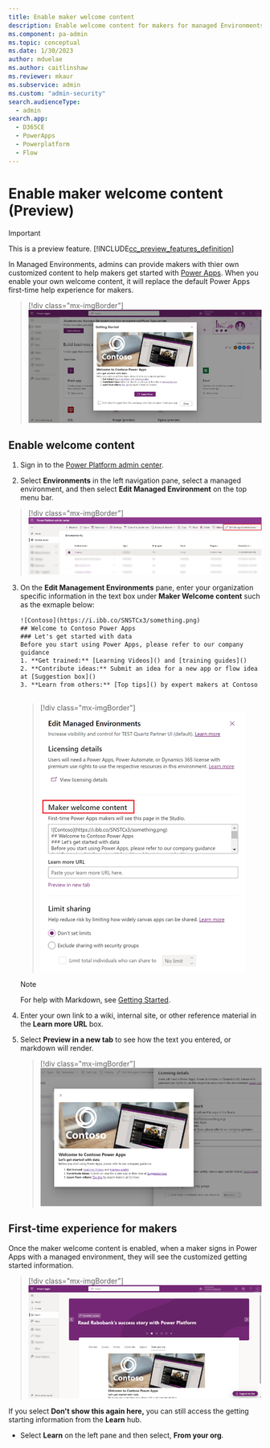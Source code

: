 ```yaml
---
title: Enable maker welcome content
description: Enable welcome content for makers for managed Environments.
ms.component: pa-admin
ms.topic: conceptual
ms.date: 1/30/2023
author: mduelae
ms.author: caitlinshaw
ms.reviewer: mkaur
ms.subservice: admin
ms.custom: "admin-security"
search.audienceType: 
  - admin
search.app:
  - D365CE
  - PowerApps
  - Powerplatform
  - Flow
---
```

# Enable maker welcome content (Preview)

>[!IMPORTANT]
>This is a preview feature.
>[!INCLUDE[cc_preview_features_definition](../../includes/cc-preview-features-definition.md)]

In Managed Environments, admins can provide makers with thier own customized content to help makers get started with [Power Apps](https://make.powerapps.com). When you enable your own welcome content, it will replace the default Power Apps first-time help experience for makers. 

> [!div class="mx-imgBorder"] 
> ![Welcome content for makers.](media/welcome/maker-welcome-1.png "Welcome content for makers") 

## Enable welcome content

1. Sign in to the [Power Platform admin center](https://admin.powerplatform.microsoft.com).

2. Select **Environments** in the left navigation pane, select a managed environment, and then select **Edit Managed Environment** on the top menu bar.

  > [!div class="mx-imgBorder"] 
  > ![Edit Managed Environment.](media/welcome/edit-managed-environment.png "*Edit Managed Environment") 

3. On the **Edit Management Environments** pane, enter your organization specific information in the text box under **Maker Welcome content** such as the exmaple below:
   
     ```
    ![Contoso](https://i.ibb.co/SNSTCx3/something.png)
    ## Welcome to Contoso Power Apps
    ### Let's get started with data
    Before you start using Power Apps, please refer to our company guidance
    1. **Get trained:** [Learning Videos]() and [training guides]()
    2. **Contribute ideas:** Submit an idea for a new app or flow idea at [Suggestion box]()
    3. **Learn from others:** [Top tips]() by expert makers at Contoso
       
    ```
 
   > [!div class="mx-imgBorder"] 
   > ![Enter your welcome content.](media/welcome/maker-welcome-2.png "Enter your welcome content") 
   

    
    >[!NOTE]
    >For help with Markdown, see [Getting Started](https://www.markdownguide.org/getting-started/).

4. Enter your own link to a wiki, internal site, or other reference material in the **Learn more URL** box.

5. Select **Preview in a new tab** to see how the text you entered, or markdown will render.

   > [!div class="mx-imgBorder"] 
   > ![Preview content.](media/welcome/maker-welcome-3.png "Preview content") 


## First-time experience for makers

Once the maker welcome content is enabled, when a maker signs in Power Apps with a managed environment, they will see the customized getting started information.


   > [!div class="mx-imgBorder"] 
   > ![Maker welcome screen.](media/welcome/maker-welcome-4.png "Maker welcome screen") 


If you select **Don't show this again here,** you can still access the getting starting information from the **Learn** hub.

-   Select **Learn** on the left pane and then select, **From your org**.



 

